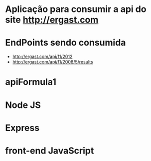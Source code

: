 # Aplicação para consumir a api do site http://ergast.com
# EndPoints sendo consumida
* http://ergast.com/api/f1/2012
* http://ergast.com/api/f1/2008/5/results
	
# apiFormula1
# Node JS
# Express
# front-end JavaScript
